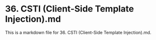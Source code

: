 # 36. CSTI (Client-Side Template Injection).md

This is a markdown file for 36. CSTI (Client-Side Template Injection).md.